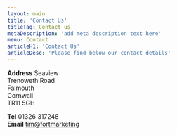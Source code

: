 ```yaml
---
layout: main
title: 'Contact Us'
titleTag: Contact us
metaDescription: 'add meta description text here'
menu: Contact
articleH1: 'Contact Us'
articleDesc: 'Please find below our contact details'
---
```


**Address**
Seaview  
Trenoweth Road  
Falmouth  
Cornwall  
TR11 5GH  

**Tel** 01326 317248  
**Email** [tim@fortmarketing]('mailto:tim@fortmarketing.co.uk')
